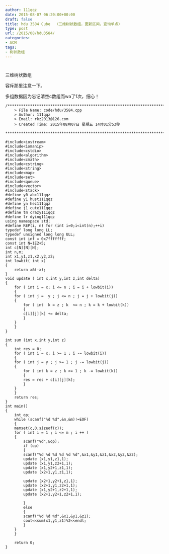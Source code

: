 ```yaml
---
author: 111qqz
date: 2015-08-07 06:20:00+00:00
draft: false
title: hdu 3584 Cube  （三维树状数组，更新区间，查询单点）
type: post
url: /2015/08/hdu3584/
categories:
- ACM
tags:
- 树状数组
---
```


# 







三维树状数组




容斥那里注意一下。




多组数据因为忘记清空c数组而wa了1次，细心！








 

    
    /*************************************************************************
    	> File Name: code/hdu/3584.cpp
    	> Author: 111qqz
    	> Email: rkz2013@126.com 
    	> Created Time: 2015年08月07日 星期五 14时01分53秒
     ************************************************************************/
    
    #include<iostream>
    #include<iomanip>
    #include<cstdio>
    #include<algorithm>
    #include<cmath>
    #include<cstring>
    #include<string>
    #include<map>
    #include<set>
    #include<queue>
    #include<vector>
    #include<stack>
    #define y0 abc111qqz
    #define y1 hust111qqz
    #define yn hez111qqz
    #define j1 cute111qqz
    #define tm crazy111qqz
    #define lr dying111qqz
    using namespace std;
    #define REP(i, n) for (int i=0;i<int(n);++i)  
    typedef long long LL;
    typedef unsigned long long ULL;
    const int inf = 0x7fffffff;
    const int N=1E2+5;
    int c[N][N][N];
    int n,m;
    int x1,y1,z1,x2,y2,z2;
    int lowbit( int x)
    {
        return x&(-x);
    }
    void update ( int x,int y,int z,int delta)
    {
        for ( int i = x; i <= n ; i = i + lowbit(i))
        {
    	for ( int j =  y ; j <= n ; j = j + lowbit(j))
    	{
    	    for ( int  k = z ; k  <= n ; k = k + lowbit(k))
    	    {
    		c[i][j][k] += delta;
    	    }
    	}
        }
    }
    
    int sum (int x,int y,int z)
    {
        int res = 0;
        for ( int i = x; i >= 1 ; i -= lowbit(i))
        {
    	for ( int j = y ; j >= 1 ; j -= lowbit(j))
    	{
    	    for ( int k = z ; k >= 1 ; k -= lowbit(k))
    	    {
    		res = res + c[i][j][k];
    	    }
    	}
        }
        return res;
    }
    int main()
    {
        int op;
        while (scanf("%d %d",&n,&m)!=EOF)
        {
    	memset(c,0,sizeof(c));
    	for ( int i = 1 ; i <= m ; i ++ )
    	{
    	    scanf("%d",&op);
    	    if (op)
    	    {
    		scanf("%d %d %d %d %d %d",&x1,&y1,&z1,&x2,&y2,&z2);
    		update (x1,y1,z1,1);
    		update (x1,y1,z2+1,1);
    		update (x1,y2+1,z1,1);
    		update (x2+1,y1,z1,1);
    
    		update (x2+1,y2+1,z1,1);
    		update (x2+1,y1,z2+1,1);
    		update (x1,y2+1,z2+1,1);
    		update (x2+1,y2+1,z2+1,1);
    
    	    }
    	    else
    	    {
    		scanf("%d %d %d",&x1,&y1,&z1);
    		cout<<sum(x1,y1,z1)%2<<endl;
    	    }
    	}
        }
      
    	return 0;
    }
    



